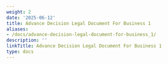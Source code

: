 ```yaml
---
weight: 2
date: '2025-06-12'
title: Advance Decision Legal Document For Business 1
aliases:
- /docs/advance-decision-legal-document-for-business_1/
description: ''
linkTitle: Advance Decision Legal Document For Business 1
type: docs
---
```


